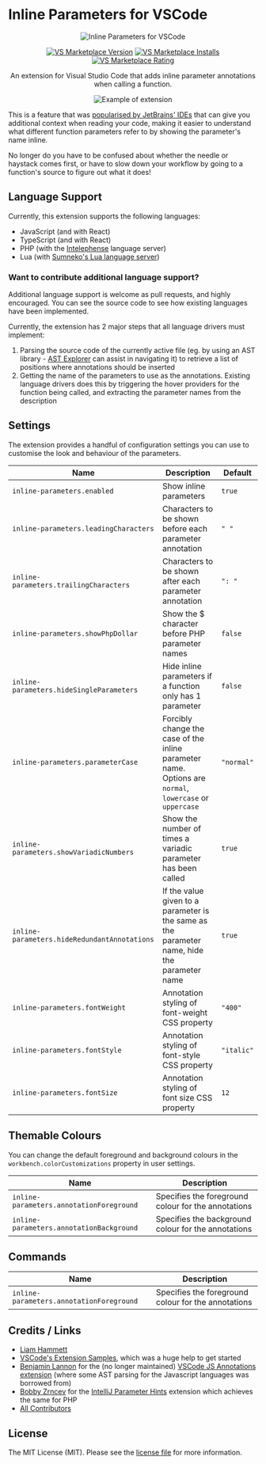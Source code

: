 # Inline Parameters for VSCode

<p align="center">
  <img src="https://raw.githubusercontent.com/imliam/vscode-inline-parameters/master/icon.png" alt="Inline Parameters for VSCode">
</p>

<p align="center">
  <a href="https://marketplace.visualstudio.com/items?itemName=liamhammett.inline-parameters"><img src="https://vsmarketplacebadge.apphb.com/version-short/liamhammett.inline-parameters.svg" alt="VS Marketplace Version"></a>
  <a href="https://marketplace.visualstudio.com/items?itemName=liamhammett.inline-parameters"><img src="https://vsmarketplacebadge.apphb.com/installs-short/liamhammett.inline-parameters.svg" alt="VS Marketplace Installs"></a>
  <a href="https://marketplace.visualstudio.com/items?itemName=liamhammett.inline-parameters"><img src="https://vsmarketplacebadge.apphb.com/rating-short/liamhammett.inline-parameters.svg" alt="VS Marketplace Rating"></a>
</p>
  
<p align="center">
An extension for Visual Studio Code that adds inline parameter annotations when calling a function.
</p>

<p align="center">
  <img src="https://raw.githubusercontent.com/imliam/vscode-inline-parameters/master/example.gif" alt="Example of extension">
</p>

This is a feature that was [popularised by JetBrains' IDEs](https://blog.jetbrains.com/phpstorm/2017/03/new-in-phpstorm-2017-1-parameter-hints/) that can give you additional context when reading your code, making it easier to understand what different function parameters refer to by showing the parameter's name inline.

No longer do you have to be confused about whether the needle or haystack comes first, or have to slow down your workflow by going to a function's source to figure out what it does!

## Language Support

Currently, this extension supports the following languages:

- JavaScript (and with React)
- TypeScript (and with React)
- PHP (with the [Intelephense](https://marketplace.visualstudio.com/items?itemName=bmewburn.vscode-intelephense-client) language server)
- Lua (with [Sumneko's Lua language server](https://marketplace.visualstudio.com/items?itemName=sumneko.lua))

### Want to contribute additional language support?

Additional language support is welcome as pull requests, and highly encouraged. You can see the source code to see how existing languages have been implemented.

Currently, the extension has 2 major steps that all language drivers must implement:

1. Parsing the source code of the currently active file (eg. by using an AST library - [AST Explorer](https://astexplorer.net/) can assist in navigating it) to retrieve a list of positions where annotations should be inserted
2. Getting the name of the parameters to use as the annotations. Existing language drivers does this by triggering the hover providers for the function being called, and extracting the parameter names from the description

## Settings

The extension provides a handful of configuration settings you can use to customise the look and behaviour of the parameters.

| Name | Description | Default |
|-------|------------|---------|
| `inline-parameters.enabled`  | Show inline parameters | `true` |
| `inline-parameters.leadingCharacters`  | Characters to be shown before each parameter annotation | `" "` |
| `inline-parameters.trailingCharacters`  | Characters to be shown after each parameter annotation | `": "` |
| `inline-parameters.showPhpDollar`  | Show the $ character before PHP parameter names | `false` |
| `inline-parameters.hideSingleParameters`  | Hide inline parameters if a function only has 1 parameter | `false` |
| `inline-parameters.parameterCase`  | Forcibly change the case of the inline parameter name. Options are `normal`, `lowercase` or `uppercase` | `"normal"` |
| `inline-parameters.showVariadicNumbers`  | Show the number of times a variadic parameter has been called | `true` |
| `inline-parameters.hideRedundantAnnotations`  | If the value given to a parameter is the same as the parameter name, hide the parameter name | `true` |
| `inline-parameters.fontWeight` | Annotation styling of font-weight CSS property | `"400"` |
| `inline-parameters.fontStyle` | Annotation styling of font-style CSS property | `"italic"` |
| `inline-parameters.fontSize` | Annotation styling of font size CSS property | `12` |

## Themable Colours

You can change the default foreground and background colours in the `workbench.colorCustomizations` property in user settings.

| Name | Description |
|------|-------------|
| `inline-parameters.annotationForeground` | Specifies the foreground colour for the annotations |
| `inline-parameters.annotationBackground` | Specifies the background colour for the annotations |

## Commands

| Name | Description |
|------|-------------|
| `inline-parameters.annotationForeground` | Specifies the foreground colour for the annotations |

## Credits / Links

- [Liam Hammett](https://github.com/imliam)
- [VSCode's Extension Samples](https://github.com/microsoft/vscode-extension-samples/tree/master/decorator-sample), which was a huge help to get started
- [Benjamin Lannon](https://github.com/lannonbr) for the (no longer maintained) [VSCode JS Annotations extension](https://github.com/lannonbr/vscode-js-annotations) (where some AST parsing for the Javascript languages was borrowed from)
- [Bobby Zrncev](https://github.com/bzrncev) for the [IntelliJ Parameter Hints](https://github.com/bzrncev/intellij-parameter-hints) extension which achieves the same for PHP
- [All Contributors](../../contributors)

## License

The MIT License (MIT). Please see the [license file](LICENSE.md) for more information.
